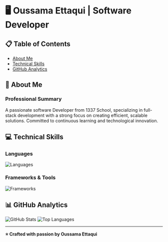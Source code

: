 
# 🖥️ Oussama Ettaqui | Software Developer

## 📋 Table of Contents
- [About Me](#-about-me)
- [Technical Skills](#-technical-skills)
- [GitHub Analytics](#-github-analytics)

## 🚀 About Me

### Professional Summary
A passionate software Developer from 1337 School, specializing in full-stack development with a strong focus on creating efficient, scalable solutions. Committed to continuous learning and technological innovation.

## 💻 Technical Skills

### Languages
![Languages](https://skillicons.dev/icons?i=typescript,js,c,cpp,html,css&theme=dark)

### Frameworks & Tools
![Frameworks](https://skillicons.dev/icons?i=react,tailwind,bootstrap,git,linux,mongodb,mysql,laravel,docker&theme=dark)

## 📊 GitHub Analytics

![GitHub Stats](https://github-readme-stats.vercel.app/api?username=oettaqui&show_icons=true&theme=dark)
![Top Languages](https://github-readme-stats.vercel.app/api/top-langs/?username=oettaqui&layout=compact&theme=dark)

---

**⭐ Crafted with passion by Oussama Ettaqui**
